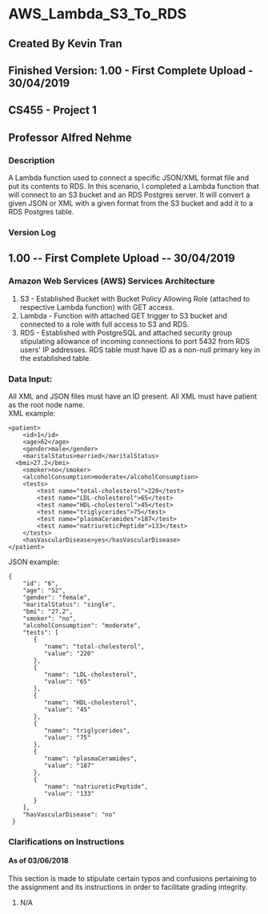 # AWS_Lambda_S3_To_RDS
## Created By Kevin Tran
## Finished Version: 1.00 - First Complete Upload - 30/04/2019
## CS455 - Project 1
## Professor Alfred Nehme

### Description
A Lambda function used to connect a specific JSON/XML format file and put its contents to RDS. In this scenario, I completed a Lambda function that will connect to an S3 bucket and an RDS Postgres server. It will convert a given JSON or XML with a given format from the S3 bucket and add it to a RDS Postgres table. 

### Version Log
## 1.00 -- First Complete Upload -- 30/04/2019

### Amazon Web Services (AWS) Services Architecture
1. S3 - Established Bucket with Bucket Policy Allowing Role (attached to respective Lambda function) with GET access. 
2. Lambda - Function with attached GET trigger to S3 bucket and connected to a role with full access to S3 and RDS. 
3. RDS - Established with PostgreSQL and attached security group stipulating allowance of incoming connections to port 5432 from RDS users' IP addresses. RDS table must have ID as a non-null primary key in the established table.  
  
### Data Input: 
All XML and JSON files must have an ID present. All XML must have patient as the root node name.  
XML example:  
~~~~
<patient>  
	<id>1</id>  
	<age>62</age>  
	<gender>male</gender>  
	<maritalStatus>married</maritalStatus>  
  <bmi>27.2</bmi>  
	<smoker>no</smoker>  
	<alcoholConsumption>moderate</alcoholConsumption>  
	<tests>  
		<test name="total-cholesterol">220</test>  
		<test name="LDL-cholesterol">65</test>  
		<test name="HDL-cholesterol">45</test>  
		<test name="triglycerides">75</test>  
		<test name="plasmaCeramides">187</test>  
		<test name="natriureticPeptide">133</test>  
	</tests>	  
	<hasVascularDisease>yes</hasVascularDisease>  
</patient>
~~~~  
JSON example:  
~~~~
{
    "id": "6",
    "age": "52",
    "gender": "female",
    "maritalStatus": "single",
    "bmi": "27.2",
    "smoker": "no",
    "alcoholConsumption": "moderate",
    "tests": [
       {
          "name": "total-cholesterol",
          "value": "220"
       },
       {
          "name": "LDL-cholesterol",
          "value": "65"
       },
       {
          "name": "HDL-cholesterol",
          "value": "45"
       },
       {
          "name": "triglycerides",
          "value": "75"
       },
       {
          "name": "plasmaCeramides",
          "value": "187"
       },
       {
          "name": "natriureticPeptide",
          "value": "133"
       }
    ], 
    "hasVascularDisease": "no"
 }
~~~~  
  

### Clarifications on Instructions
#### As of 03/06/2018
This section is made to stipulate certain typos and confusions pertaining to the assignment and its instructions in order to facilitate grading integrity. 

1. N/A
